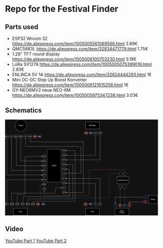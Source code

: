 # Repo for the Festival Finder

## Parts used

- ESP32 Wroom 32 <https://de.aliexpress.com/item/1005005561069566.html> 3.89€
- QMC5883L <https://de.aliexpress.com/item/32834471779.html> 1.75€
- 1.28” TFT round display <https://de.aliexpress.com/item/1005006100703230.html> 3.18€
- LoRa SX1278 <https://de.aliexpress.com/item/1005005075399016.html> 2.83€
- ENLINCA 5V 1A <https://de.aliexpress.com/item/32624444293.html> 1€
- Mini DC-DC Step Up Boost Konverter <https://de.aliexpress.com/item/1005006121615256.html> 1€
- GY-NEO6MV2 neue NEO-6M <https://de.aliexpress.com/item/1005005975347238.html> 3.03€

## Schematics

![Wiring Diagram](img/wiring_diagram.png)

## Video

[YouTube Part 1](https://youtu.be/i7K-_zALYdg)
[YouTube Part 2](https://youtu.be/OuZBA1RGSP8)
